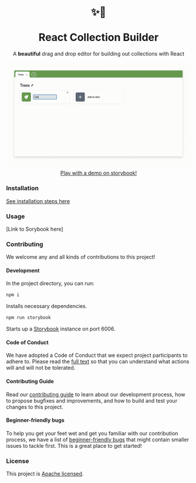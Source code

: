 <h1 align="center"><br>✨🌱<br><br> React Collection Builder</h1>
<div align="center">
  <p align="center">A <b>beautiful</b> drag and drop editor for building out collections with React</p>
  </a>

  ![demo](/.github/demo-720.gif)
  [Play with a demo on storybook!]()
</div>

### Installation
[See installation steps here](https://github.com/Optum/collection-builder/packages/731329)

### Usage
[Link to Sorybook here]

### Contributing
We welcome any and all kinds of contributions to this project!

#### Development

In the project directory, you can run:

```bash
npm i
```

Installs necessary dependencies.

```bash
npm run storybook
```

Starts up a [Storybook](https://storybook.js.org/) instance on port 6006.

#### Code of Conduct
We have adopted a Code of Conduct that we expect project participants to adhere to. Please read the [full text](./CODE_OF_CONDUCT.md) so that you can understand what actions will and will not be tolerated.

#### Contributing Guide
Read our [contributing guide](./CONTRIBUTING.md) to learn about our development process, how to propose bugfixes and improvements, and how to build and test your changes to this project.

#### Beginner-friendly bugs
To help you get your feet wet and get you familiar with our contribution process, we have a list of [beginner-friendly bugs](https://github.com/Optum/collection-builder/labels/good%20first%20issue) that might contain smaller issues to tackle first. This is a great place to get started!

### License
This project is [Apache licensed](LICENSE).
